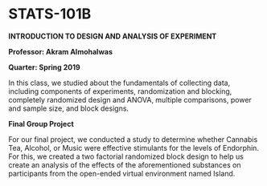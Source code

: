 # STATS-101B
**INTRODUCTION TO DESIGN AND ANALYSIS OF EXPERIMENT**

**Professor: Akram Almohalwas** 

**Quarter: Spring 2019**

In this class, we studied about the fundamentals of collecting data, including components of experiments, randomization and blocking, completely randomized design and ANOVA, multiple comparisons, power and sample size, and block designs.

**Final Group Project**

For our final project, we conducted a study to determine whether Cannabis Tea, Alcohol, or Music were effective stimulants for the levels of Endorphin. For this, we created a two factorial randomized block design to help us create an analysis of the effects of the aforementioned substances on participants from the open-ended virtual environment named Island.
